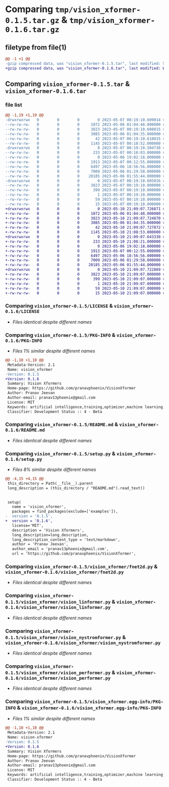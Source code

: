 # Comparing `tmp/vision_xformer-0.1.5.tar.gz` & `tmp/vision_xformer-0.1.6.tar.gz`

## filetype from file(1)

```diff
@@ -1 +1 @@
-gzip compressed data, was "vision_xformer-0.1.5.tar", last modified: Sun May  7 00:19:10 2023, max compression
+gzip compressed data, was "vision_xformer-0.1.6.tar", last modified: Wed May 10 21:09:07 2023, max compression
```

## Comparing `vision_xformer-0.1.5.tar` & `vision_xformer-0.1.6.tar`

### file list

```diff
@@ -1,19 +1,19 @@
-drwxrwxrwx   0        0        0        0 2023-05-07 00:19:10.609014 vision_xformer-0.1.5/
--rw-rw-rw-   0        0        0     1072 2023-05-06 01:04:48.000000 vision_xformer-0.1.5/LICENSE
--rw-rw-rw-   0        0        0     3823 2023-05-07 00:19:10.608015 vision_xformer-0.1.5/PKG-INFO
--rw-rw-rw-   0        0        0     3085 2023-05-06 01:04:35.000000 vision_xformer-0.1.5/README.md
--rw-rw-rw-   0        0        0       42 2023-05-07 00:19:10.610015 vision_xformer-0.1.5/setup.cfg
--rw-rw-rw-   0        0        0     1145 2023-05-07 00:18:52.000000 vision_xformer-0.1.5/setup.py
-drwxrwxrwx   0        0        0        0 2023-05-07 00:19:10.504738 vision_xformer-0.1.5/vision_xformer/
--rw-rw-rw-   0        0        0      233 2023-05-07 00:18:03.000000 vision_xformer-0.1.5/vision_xformer/__init__.py
--rw-rw-rw-   0        0        0        0 2023-05-06 19:02:18.000000 vision_xformer-0.1.5/vision_xformer/fnet.py
--rw-rw-rw-   0        0        0     1913 2023-05-07 00:12:55.000000 vision_xformer-0.1.5/vision_xformer/fnet2d.py
--rw-rw-rw-   0        0        0     6497 2023-05-06 18:56:56.000000 vision_xformer-0.1.5/vision_xformer/vision_linformer.py
--rw-rw-rw-   0        0        0     7009 2023-05-06 01:29:58.000000 vision_xformer-0.1.5/vision_xformer/vision_nystromformer.py
--rw-rw-rw-   0        0        0    20185 2023-05-06 01:55:44.000000 vision_xformer-0.1.5/vision_xformer/vision_performer.py
-drwxrwxrwx   0        0        0        0 2023-05-07 00:19:10.605016 vision_xformer-0.1.5/vision_xformer.egg-info/
--rw-rw-rw-   0        0        0     3823 2023-05-07 00:19:10.000000 vision_xformer-0.1.5/vision_xformer.egg-info/PKG-INFO
--rw-rw-rw-   0        0        0      399 2023-05-07 00:19:10.000000 vision_xformer-0.1.5/vision_xformer.egg-info/SOURCES.txt
--rw-rw-rw-   0        0        0        1 2023-05-07 00:19:10.000000 vision_xformer-0.1.5/vision_xformer.egg-info/dependency_links.txt
--rw-rw-rw-   0        0        0       59 2023-05-07 00:19:10.000000 vision_xformer-0.1.5/vision_xformer.egg-info/requires.txt
--rw-rw-rw-   0        0        0       15 2023-05-07 00:19:10.000000 vision_xformer-0.1.5/vision_xformer.egg-info/top_level.txt
+drwxrwxrwx   0        0        0        0 2023-05-10 21:09:07.726871 vision_xformer-0.1.6/
+-rw-rw-rw-   0        0        0     1072 2023-05-06 01:04:48.000000 vision_xformer-0.1.6/LICENSE
+-rw-rw-rw-   0        0        0     3823 2023-05-10 21:09:07.724870 vision_xformer-0.1.6/PKG-INFO
+-rw-rw-rw-   0        0        0     3085 2023-05-06 01:04:35.000000 vision_xformer-0.1.6/README.md
+-rw-rw-rw-   0        0        0       42 2023-05-10 21:09:07.727872 vision_xformer-0.1.6/setup.cfg
+-rw-rw-rw-   0        0        0     1145 2023-05-10 21:08:53.000000 vision_xformer-0.1.6/setup.py
+drwxrwxrwx   0        0        0        0 2023-05-10 21:09:07.643330 vision_xformer-0.1.6/vision_xformer/
+-rw-rw-rw-   0        0        0      233 2023-05-10 21:08:21.000000 vision_xformer-0.1.6/vision_xformer/__init__.py
+-rw-rw-rw-   0        0        0        0 2023-05-06 19:02:18.000000 vision_xformer-0.1.6/vision_xformer/fnet.py
+-rw-rw-rw-   0        0        0     1913 2023-05-07 00:12:55.000000 vision_xformer-0.1.6/vision_xformer/fnet2d.py
+-rw-rw-rw-   0        0        0     6497 2023-05-06 18:56:56.000000 vision_xformer-0.1.6/vision_xformer/vision_linformer.py
+-rw-rw-rw-   0        0        0     7009 2023-05-06 01:29:58.000000 vision_xformer-0.1.6/vision_xformer/vision_nystromformer.py
+-rw-rw-rw-   0        0        0    20185 2023-05-06 01:55:44.000000 vision_xformer-0.1.6/vision_xformer/vision_performer.py
+drwxrwxrwx   0        0        0        0 2023-05-10 21:09:07.722869 vision_xformer-0.1.6/vision_xformer.egg-info/
+-rw-rw-rw-   0        0        0     3823 2023-05-10 21:09:07.000000 vision_xformer-0.1.6/vision_xformer.egg-info/PKG-INFO
+-rw-rw-rw-   0        0        0      399 2023-05-10 21:09:07.000000 vision_xformer-0.1.6/vision_xformer.egg-info/SOURCES.txt
+-rw-rw-rw-   0        0        0        1 2023-05-10 21:09:07.000000 vision_xformer-0.1.6/vision_xformer.egg-info/dependency_links.txt
+-rw-rw-rw-   0        0        0       59 2023-05-10 21:09:07.000000 vision_xformer-0.1.6/vision_xformer.egg-info/requires.txt
+-rw-rw-rw-   0        0        0       15 2023-05-10 21:09:07.000000 vision_xformer-0.1.6/vision_xformer.egg-info/top_level.txt
```

### Comparing `vision_xformer-0.1.5/LICENSE` & `vision_xformer-0.1.6/LICENSE`

 * *Files identical despite different names*

### Comparing `vision_xformer-0.1.5/PKG-INFO` & `vision_xformer-0.1.6/PKG-INFO`

 * *Files 1% similar despite different names*

```diff
@@ -1,10 +1,10 @@
 Metadata-Version: 2.1
 Name: vision_xformer
-Version: 0.1.5
+Version: 0.1.6
 Summary: Vision Xformers
 Home-page: https://github.com/pranavphoenix/VisionXformer
 Author: Pranav Jeevan
 Author-email: pranav13phoenix@gmail.com
 License: MIT
 Keywords: artificial intelligence,training,optimizer,machine learning,attention,transformers,computer vision
 Classifier: Development Status :: 4 - Beta
```

### Comparing `vision_xformer-0.1.5/README.md` & `vision_xformer-0.1.6/README.md`

 * *Files identical despite different names*

### Comparing `vision_xformer-0.1.5/setup.py` & `vision_xformer-0.1.6/setup.py`

 * *Files 8% similar despite different names*

```diff
@@ -4,15 +4,15 @@
 this_directory = Path(__file__).parent
 long_description = (this_directory / "README.md").read_text()
 
 
 setup(
   name = 'vision_xformer',
   packages = find_packages(exclude=['examples']),
-  version = '0.1.5',
+  version = '0.1.6',
   license='MIT',
   description = 'Vision Xformers',
   long_description=long_description,
   long_description_content_type = 'text/markdown',
   author = 'Pranav Jeevan',
   author_email = 'pranav13phoenix@gmail.com',
   url = 'https://github.com/pranavphoenix/VisionXformer',
```

### Comparing `vision_xformer-0.1.5/vision_xformer/fnet2d.py` & `vision_xformer-0.1.6/vision_xformer/fnet2d.py`

 * *Files identical despite different names*

### Comparing `vision_xformer-0.1.5/vision_xformer/vision_linformer.py` & `vision_xformer-0.1.6/vision_xformer/vision_linformer.py`

 * *Files identical despite different names*

### Comparing `vision_xformer-0.1.5/vision_xformer/vision_nystromformer.py` & `vision_xformer-0.1.6/vision_xformer/vision_nystromformer.py`

 * *Files identical despite different names*

### Comparing `vision_xformer-0.1.5/vision_xformer/vision_performer.py` & `vision_xformer-0.1.6/vision_xformer/vision_performer.py`

 * *Files identical despite different names*

### Comparing `vision_xformer-0.1.5/vision_xformer.egg-info/PKG-INFO` & `vision_xformer-0.1.6/vision_xformer.egg-info/PKG-INFO`

 * *Files 1% similar despite different names*

```diff
@@ -1,10 +1,10 @@
 Metadata-Version: 2.1
 Name: vision-xformer
-Version: 0.1.5
+Version: 0.1.6
 Summary: Vision Xformers
 Home-page: https://github.com/pranavphoenix/VisionXformer
 Author: Pranav Jeevan
 Author-email: pranav13phoenix@gmail.com
 License: MIT
 Keywords: artificial intelligence,training,optimizer,machine learning,attention,transformers,computer vision
 Classifier: Development Status :: 4 - Beta
```

